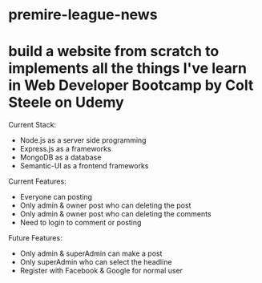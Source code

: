 # premire-league-news
build a website from scratch to implements all the things I've learn in Web Developer Bootcamp by Colt Steele on Udemy
===========================================================================================================================
Current Stack:
- Node.js  as a server side programming
- Express.js as a frameworks
- MongoDB as a database
- Semantic-UI as a frontend frameworks

Current Features:
- Everyone can posting
- Only admin & owner post who can deleting the post
- Only admin & owner post who can deleting the comments
- Need to login to comment or posting

Future Features:
- Only admin & superAdmin can make a post
- Only superAdmin who can select the headline
- Register with Facebook & Google for normal user
                          
                          
                          
                          
        
